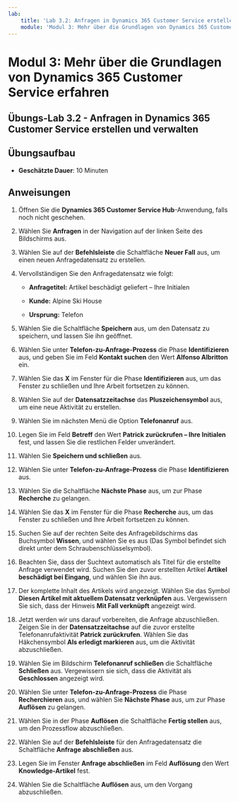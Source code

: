 ```yaml
---
lab:
    title: 'Lab 3.2: Anfragen in Dynamics 365 Customer Service erstellen und verwalten'
    module: 'Modul 3: Mehr über die Grundlagen von Dynamics 365 Customer Service erfahren'
---
```


Modul 3: Mehr über die Grundlagen von Dynamics 365 Customer Service erfahren
========================

## Übungs-Lab 3.2 - Anfragen in Dynamics 365 Customer Service erstellen und verwalten

## Übungsaufbau

  - **Geschätzte Dauer**: 10 Minuten

## Anweisungen

1. Öffnen Sie die **Dynamics 365 Customer Service Hub**-Anwendung, falls noch nicht geschehen. 

2. Wählen Sie **Anfragen** in der Navigation auf der linken Seite des Bildschirms aus. 

3. Wählen Sie auf der **Befehlsleiste** die Schaltfläche **Neuer Fall** aus, um einen neuen Anfragedatensatz zu erstellen.

4. Vervollständigen Sie den Anfragedatensatz wie folgt:

	- **Anfragetitel:** ‎Artikel beschädigt geliefert – Ihre Initialen

	- **Kunde:** Alpine Ski House

	- **Ursprung:** Telefon

5. Wählen Sie die Schaltfläche **Speichern** aus, um den Datensatz zu speichern, und lassen Sie ihn geöffnet. 

6. Wählen Sie unter **Telefon-zu-Anfrage-Prozess** die Phase **Identifizieren** aus, und geben Sie im Feld **Kontakt suchen** den Wert **Alfonso Albritton** ein. 

7. Wählen Sie das **X** im Fenster für die Phase **Identifizieren** aus, um das Fenster zu schließen und Ihre Arbeit fortsetzen zu können. 

8. Wählen Sie auf der **Datensatzzeitachse** das **Pluszeichensymbol** aus, um eine neue Aktivität zu erstellen. 

9. Wählen Sie im nächsten Menü die Option **Telefonanruf** aus.

10. Legen Sie im Feld **Betreff** den Wert **Patrick zurückrufen – Ihre Initialen** fest, und lassen Sie die restlichen Felder unverändert. 

11. Wählen Sie **Speichern und schließen** aus. 

12. Wählen Sie unter **Telefon-zu-Anfrage-Prozess** die Phase **Identifizieren** aus.

13. Wählen Sie die Schaltfläche **Nächste Phase** aus, um zur Phase **Recherche** zu gelangen. 

14. Wählen Sie das **X** im Fenster für die Phase **Recherche** aus, um das Fenster zu schließen und Ihre Arbeit fortsetzen zu können. 

15. Suchen Sie auf der rechten Seite des Anfragebildschirms das Buchsymbol **Wissen**, und wählen Sie es aus (Das Symbol befindet sich direkt unter dem Schraubenschlüsselsymbol).

16. Beachten Sie, dass der Suchtext automatisch als Titel für die erstellte Anfrage verwendet wird. Suchen Sie den zuvor erstellten Artikel **Artikel beschädigt bei Eingang**, und wählen Sie ihn aus. 

17. Der komplette Inhalt des Artikels wird angezeigt. Wählen Sie das Symbol **Diesen Artikel mit aktuellem Datensatz verknüpfen** aus. Vergewissern Sie sich, dass der Hinweis **Mit Fall verknüpft** angezeigt wird. 

18. Jetzt werden wir uns darauf vorbereiten, die Anfrage abzuschließen. Zeigen Sie in der **Datensatzzeitachse** auf die zuvor erstellte Telefonanrufaktivität **Patrick zurückrufen**. Wählen Sie das Häkchensymbol **Als erledigt markieren** aus, um die Aktivität abzuschließen. 

19. Wählen Sie im Bildschirm **Telefonanruf schließen** die Schaltfläche **Schließen** aus. Vergewissern sie sich, dass die Aktivität als **Geschlossen** angezeigt wird. 

20. Wählen Sie unter **Telefon-zu-Anfrage-Prozess** die Phase **Recherchieren** aus, und wählen Sie **Nächste Phase** aus, um zur Phase **Auflösen** zu gelangen. 

21. Wählen Sie in der Phase **Auflösen** die Schaltfläche **Fertig stellen** aus, um den Prozessflow abzuschließen. 

22. Wählen Sie auf der **Befehlsleiste** für den Anfragedatensatz die Schaltfläche **Anfrage abschließen** aus.

23. Legen Sie im Fenster **Anfrage abschließen** im Feld **Auflösung** den Wert **Knowledge-Artikel** fest. 

24. Wählen Sie die Schaltfläche **Auflösen** aus, um den Vorgang abzuschließen. 
